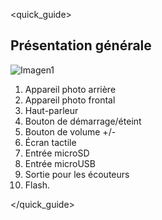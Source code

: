 <quick_guide>
##  Présentation générale

![Imagen1](http://static.energysistem.com/images/manuals/42546/56a643ee7c760.jpg)

1.	Appareil photo arrière
2.	Appareil photo frontal
3.	Haut-parleur
4.	Bouton de démarrage/éteint
5.	Bouton de volume +/-
6.	Écran tactile
7.	Entrée microSD
8.	Entrée microUSB
9.	Sortie pour les écouteurs
10.	Flash.


</quick_guide>
